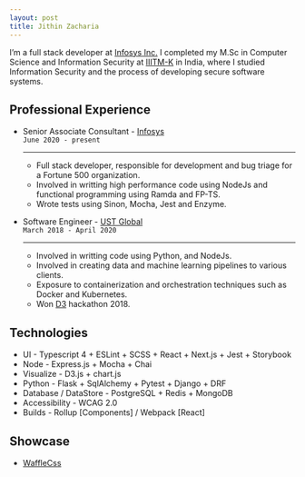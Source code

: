 ```yaml
---
layout: post
title: Jithin Zacharia
---
```


I’m a full stack developer at [Infosys Inc.](https://www.infosys.com/) I completed my M.Sc in Computer Science and Information Security at [IIITM-K](https://www.iiitmk.ac.in/) in India, where I studied Information Security and the process of developing secure software systems. 

## Professional Experience

* Senior Associate Consultant - [Infosys](https://www.infosys.com)<br/>
    `June 2020 - present`
    ___________________________________________________________________

    * Full stack developer, responsible for development and bug triage for a Fortune 500 organization.
    * Involved in writting high performance code using NodeJs and functional programming using Ramda and FP-TS.
    * Wrote tests using Sinon, Mocha, Jest and Enzyme.

* Software Engineer - [UST Global](https://www.ust-global.com)<br/>
    `March 2018 - April 2020`
    ___________________________________________________________________

    * Involved in writting code using Python, and NodeJs.
    * Involved in creating data and machine learning pipelines to various clients.
    * Exposure to containerization and orchestration techniques such as Docker and Kubernetes.
    * Won [D3](https://d3.ust-global.com/) hackathon 2018.

## Technologies

- UI - Typescript 4 + ESLint + SCSS + React + Next.js + Jest + Storybook
- Node - Express.js + Mocha + Chai
- Visualize - D3.js + chart.js
- Python - Flask + SqlAlchemy  + Pytest + Django + DRF
- Database  / DataStore - PostgreSQL + Redis + MongoDB
- Accessibility - WCAG 2.0
- Builds - Rollup [Components] / Webpack [React]

## Showcase

- [WaffleCss](github.com/Jithinqw/waffleCss)

